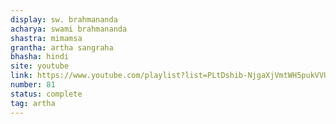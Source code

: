 ```yaml
---
display: sw. brahmananda
acharya: swami brahmananda
shastra: mimamsa
grantha: artha sangraha
bhasha: hindi
site: youtube
link: https://www.youtube.com/playlist?list=PLtDshib-NjgaXjVmtWH5pukVVU2x4Lmxc
number: 81
status: complete
tag: artha
---
```

